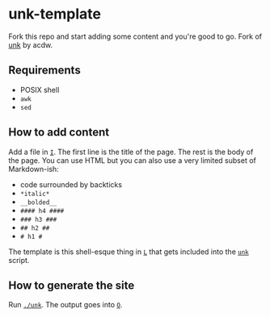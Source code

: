 # unk-template

Fork this repo and start adding some content and you're good to go. Fork of
[unk](https://sr.ht/~acdw/unk/) by acdw.

## Requirements

* POSIX shell
* `awk`
* `sed`

## How to add content

Add a file in [`I`](I). The first line is the title of the page. The rest is
the body of the page. You can use HTML but you can also use a very limited
subset of Markdown-ish:

* code surrounded by backticks
* `*italic*`
* `__bolded__`
* `#### h4 ####`
* `### h3 ###`
* `## h2 ##`
* `# h1 #`

The template is this shell-esque thing in [`L`](L) that gets included into the
[`unk`](unk) script.

## How to generate the site

Run [`./unk`](unk). The output goes into [`O`](O).

